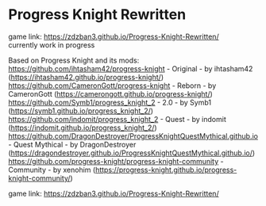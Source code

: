 # Progress Knight Rewritten  
game link: https://zdzban3.github.io/Progress-Knight-Rewritten/  
currently work in progress  
  
Based on Progress Knight and its mods:  
https://github.com/ihtasham42/progress-knight - Original - by ihtasham42 (https://ihtasham42.github.io/progress-knight/)  
https://github.com/CameronGott/progress-knight - Reborn - by CameronGott (https://camerongott.github.io/progress-knight/)  
https://github.com/Symb1/progress_knight_2 - 2.0 - by Symb1 (https://symb1.github.io/progress_knight_2/)  
https://github.com/indomit/progress_knight_2 - Quest - by indomit (https://indomit.github.io/progress_knight_2/)  
https://github.com/DragonDestroyer/ProgressKnightQuestMythical.github.io - Quest Mythical - by DragonDestroyer (https://dragondestroyer.github.io/ProgressKnightQuestMythical.github.io/)  
https://github.com/progress-knight/progress-knight-community - Community - by xenohim (https://progress-knight.github.io/progress-knight-community/)  

game link: https://zdzban3.github.io/Progress-Knight-Rewritten/  